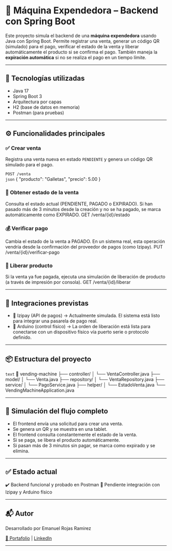 # 🥤 Máquina Expendedora – Backend con Spring Boot

Este proyecto simula el backend de una **máquina expendedora** usando Java con Spring Boot. Permite registrar una venta, generar un código QR (simulado) para el pago, verificar el estado de la venta y liberar automáticamente el producto si se confirma el pago. También maneja la **expiración automática** si no se realiza el pago en un tiempo límite.

---

## 🚀 Tecnologías utilizadas

- Java 17  
- Spring Boot 3  
- Arquitectura por capas  
- H2 (base de datos en memoria)  
- Postman (para pruebas)  

---

## ⚙️ Funcionalidades principales

### ✅ Crear venta  
Registra una venta nueva en estado `PENDIENTE` y genera un código QR simulado para el pago.

`POST /venta`  
```json```
{
  "producto": "Galletas",
  "precio": 5.00
}

### 🔄 Obtener estado de la venta
Consulta el estado actual (PENDIENTE, PAGADO o EXPIRADO). Si han pasado más de 3 minutos desde la creación y no se ha pagado, se marca automáticamente como EXPIRADO.
GET /venta/{id}/estado

### 💰 Verificar pago
Cambia el estado de la venta a PAGADO. En un sistema real, esta operación vendría desde la confirmación del proveedor de pagos (como Izipay).
PUT /venta/{id}/verificar-pago

### 🚪 Liberar producto
Si la venta ya fue pagada, ejecuta una simulación de liberación de producto (a través de impresión por consola).
GET /venta/{id}/liberar

---

## 🔌 Integraciones previstas

- 🔄 Izipay (API de pagos) → Actualmente simulada. El sistema está listo para integrar una pasarela de pago real.
- 🔧 Arduino (control físico) → La orden de liberación está lista para conectarse con un dispositivo físico vía puerto serie o protocolo definido.

---

## 📦 Estructura del proyecto

```text```
📁 vending-machine
├── controller/
│   └── VentaController.java
├── model/
│   └── Venta.java
├── repository/
│   └── VentaRepository.java
├── service/
│   └── PagoService.java
├── helper/
│   └── EstadoVenta.java
└── VendingMachineApplication.java

---

## 📍 Simulación del flujo completo

- El frontend envía una solicitud para crear una venta.
- Se genera un QR y se muestra en una tablet.
- El frontend consulta constantemente el estado de la venta.
- Si se paga, se libera el producto automáticamente.
- Si pasan más de 3 minutos sin pagar, se marca como expirado y se elimina.

---

## ✅ Estado actual
✔️ Backend funcional y probado en Postman
🧩 Pendiente integración con Izipay y Arduino físico

---

## 📬 Autor
Desarrollado por Emanuel Rojas Ramirez

[🔗 Portafolio](https://emanuel-rojas-page.vercel.app) | [LinkedIn](https://www.linkedin.com/in/emanuel-rojas-ramirez-0b187835a/)

---

